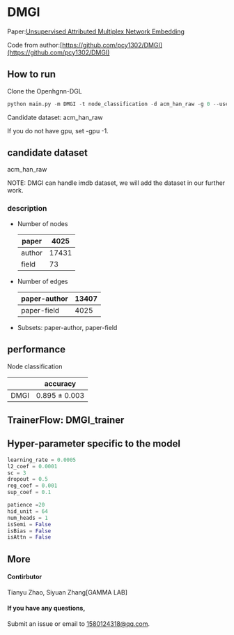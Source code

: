 # DMGI

Paper:[Unsupervised Attributed Multiplex Network Embedding](https://doi.org/10.1609/aaai.v34i04.5985/)

Code from author:[https://github.com/pcy1302/DMGI](https://github.com/pcy1302/DMGI)

## How to run

Clone the Openhgnn-DGL

```python
python main.py -m DMGI -t node_classification -d acm_han_raw -g 0 --use_best_config
```

Candidate dataset: acm_han_raw

If you do not have gpu, set -gpu -1.

## candidate dataset

acm_han_raw

NOTE: DMGI can handle imdb dataset, we will add the dataset in our further work.

### description

- Number of nodes

  | paper    | 4025 |
  | -------- | ---- |
  | author    | 17431 |
  | field   | 73 |
  
-   Number of edges

    | paper-author | 13407  |
    | -------------- | ----- |
    | paper-field    | 4025 |
    
-   Subsets: paper-author, paper-field


## performance

Node classification

| |accuracy|
|----|----|
|DMGI|0.895 ± 0.003|


## TrainerFlow: DMGI_trainer




## Hyper-parameter specific to the model

```python
learning_rate = 0.0005
l2_coef = 0.0001
sc = 3
dropout = 0.5
reg_coef = 0.001
sup_coef = 0.1

patience =20
hid_unit = 64
num_heads = 1
isSemi = False
isBias = False
isAttn = False
```



## More

#### Contirbutor

Tianyu Zhao, Siyuan Zhang[GAMMA LAB]

#### If you have any questions,

Submit an issue or email to [1580124318@qq.com](mailto:1580124318@qq.com).
